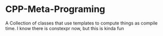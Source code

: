 # CPP-Meta-Programing
A Collection of classes that use templates to compute things as compile time. I know there is constexpr now, but this is kinda fun
